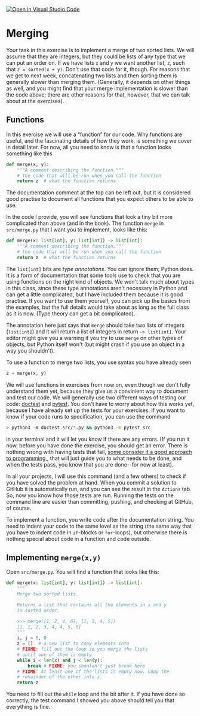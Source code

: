 [![Open in Visual Studio Code](https://classroom.github.com/assets/open-in-vscode-c66648af7eb3fe8bc4f294546bfd86ef473780cde1dea487d3c4ff354943c9ae.svg)](https://classroom.github.com/online_ide?assignment_repo_id=8423923&assignment_repo_type=AssignmentRepo)
# Merging

Your task in this exercise is to implement a merge of two sorted lists. We will assume that they are integers, but they could be lists of any type that we can put an order on. If we have lists `x` and `y` we want another list, `z`, such that `z = sorted(x + y)`. Don't use that code for it, though. For reasons that we get to next week, concatenating two lists and then sorting them is generally slower than merging them. (Generally, it depends on other things as well, and you might find that your merge implementation is slower than the code above; there are other reasons for that, however, that we can talk about at the exercises).

## Functions

In this exercise we will use a “function” for our code. Why functions are useful, and the fascinating details of how they work, is something we cover in detail later. For now, all you need to know is that a function looks something like this

```python
def merge(x, y):
    """A comment describing the function."""
    # the code that will be run when you call the function
	return z  # what the function returns
```

The documentation comment at the top can be left out, but it is considered good practise to document all functions that you expect others to be able to use.

In the code I provide, you will see functions that look a tiny bit more complicated than above (and in the book). The function `merge` in `src/merge.py` that I want you to implement, looks like this:

```python
def merge(x: list[int], y: list[int]) -> list[int]:
    """A comment describing the function."""
    # the code that will be run when you call the function
	return z  # what the function returns
```

The `list[int]` bits are *type annotations*. You can ignore them; Python does. It is a form of documentation that some tools use to check that you are using functions on the right kind of objects. We won't talk much about types in this class, since these type annotations aren't necessary in Python and can get a little complicated, but I have included them because it is good practise. If you want to use them yourself, you can pick up the basics from the examples, but the full details would take about as long as the full class as it is now. (Type theory can get a bit complicated).

The annotation here just says that `merge` should take two lists of integers (`list[int]`) and it will return a list of integers in return `-> list[int]`. Your editor might give you a warning if you try to use `merge` on other types of objects, but Python itself won't (but might crash if you use an object in a way you shouldn't).


To use a function to merge two lists, you use syntax you have already seen

```python
z = merge(x, y)
```

We will use functions in exercises from now on, even though we don't fully understand them yet, because they give us a convinient way to document and test our code. We will generally use two different ways of testing our code: [doctest](https://docs.python.org/3/library/doctest.html) and [pytest](https://docs.pytest.org/en/7.1.x/). You don't have to worry about how this works yet, because I have already set up the tests for your exercises. If you want to know if your code runs to specification, you can use the command


```sh
> python3 -m doctest src/*.py && python3 -m pytest src
```

in your terminal and it will let you know if there are any errors. (If you run it now, before you have done the exercise, you should get an error. There is nothing wrong with having tests that fail, [some consider it a good approach to programming,](https://en.wikipedia.org/wiki/Test-driven_development), that will just guide you to what needs to be done, and when the tests pass, you know that you are done--for now at least).

In all your projects, I will use this command (and a few others) to check if you have solved the problem at hand. When you commit a solution to GitHub it is automatically run, and you can see the result in the `Actions` tab. So, now you know how those tests are run. Running the tests on the command line are easier than committing, pushing, and checking at GitHub, of course.


To implement a function, you write code after the documentation string. You need to indent your code to the same level as the string (the same way that you have to indent code in `if`-blocks or `for`-loops), but otherwise there is nothing special about code in a function and code outside.

## Implementing `merge(x,y)`

Open `src/merge.py`. You will find a function that looks like this:

```python
def merge(x: list[int], y: list[int]) -> list[int]:
    """
    Merge two sorted lists.

    Returns a list that contains all the elements in x and y
    in sorted order.

    >>> merge([1, 2, 4, 6], [1, 3, 4, 5])
    [1, 1, 2, 3, 4, 4, 5, 6]
    """
    i, j = 0, 0
    z = []  # a new list to copy elements into
    # FIXME: fill out the loop so you merge the lists
    # until one of them is empty
    while i < len(x) and j < len(y):
        break # FIXME: you shouldn't just break here
    # FIXME: At least one of the lists is empty now. Copy the
    # remainder of the other into z.
    return z
```

You need to fill out the `while` loop and the bit after it. If you have done so correctly, the test command I showed you above should tell you that everything is fine.

